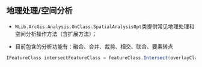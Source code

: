 ## 地理处理/空间分析

* `WLib.ArcGis.Analysis.OnClass.SpatialAnalysisOpt`类提供常见地理处理和空间分析操作方法（含扩展方法）；

* 目前包含的分析功能有：融合、合并、裁剪、相交、联合、要素转点

```C#
IFeatureClass intersectFeatureClass = featureClass.Intersect(overlayClass, "c:\gis", "result");
```

